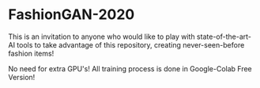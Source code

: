 # FashionGAN-2020
This is an invitation to anyone who would like to play with state-of-the-art-AI tools 
to take advantage of this repository, creating never-seen-before fashion items!

No need for extra  GPU's! All training process is done in Google-Colab Free Version!

